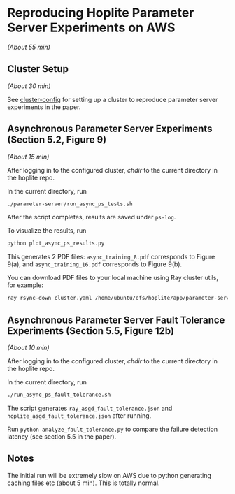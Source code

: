 # Reproducing Hoplite Parameter Server Experiments on AWS

_(About 55 min)_

## Cluster Setup

_(About 30 min)_

See [cluster-config](../ray_serve/cluster-config) for setting up a cluster to reproduce parameter server experiments in the paper.

## Asynchronous Parameter Server Experiments (Section 5.2, Figure 9)

_(About 15 min)_

After logging in to the configured cluster, *chdir* to the current directory in the hoplite repo.

In the current directory, run

```bash
./parameter-server/run_async_ps_tests.sh
```

After the script completes, results are saved under `ps-log`.

To visualize the results, run

```bash
python plot_async_ps_results.py
```

This generates 2 PDF files: `async_training_8.pdf` corresponds to Figure 9(a), and `async_training_16.pdf` corresponds to Figure 9(b).

You can download PDF files to your local machine using Ray cluster utils, for example:

```bash
ray rsync-down cluster.yaml /home/ubuntu/efs/hoplite/app/parameter-server/async_training_8.pdf .
```

## Asynchronous Parameter Server Fault Tolerance Experiments (Section 5.5, Figure 12b)

_(About 10 min)_

After logging in to the configured cluster, *chdir* to the current directory in the hoplite repo.

In the current directory, run

```bash
./run_async_ps_fault_tolerance.sh
```

The script generates `ray_asgd_fault_tolerance.json` and `hoplite_asgd_fault_tolerance.json` after running.

Run `python analyze_fault_tolerance.py` to compare the failure detection latency (see section 5.5 in the paper).

## Notes

The initial run will be extremely slow on AWS due to python generating caching files etc (about 5 min). This is totally normal.
